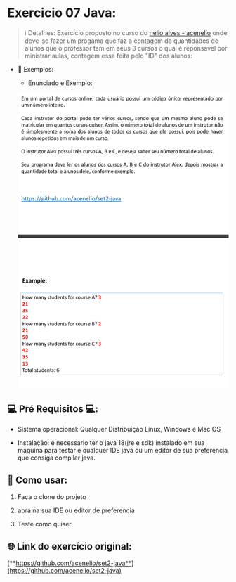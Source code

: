# Exercicio 07 Java:

> ℹ️ Detalhes: Exercicio proposto no curso do [nelio alves - acenelio](https://github.com/acenelio) onde deve-se fazer um progama que faz a contagem da quantidades de alunos que o professor tem em seus 3 cursos o qual é reponsavel por ministrar aulas, contagem essa feita pelo "ID" dos alunos:

- 👀 Exemplos: 

  - Enunciado e Exemplo:
  
  ![nunciado e Exemplo](https://github.com/BrunoSantos98/JavaExercises/blob/main/SetExercicio/src/img/enunciado%20e%20exemplo.png)
  
## 💻 Pré Requisitos 💻:

- Sistema operacional: Qualquer Distribuição Linux, Windows e Mac OS

- Instalação: é necessario ter o java 18(jre e sdk) instalado em sua maquina para testar e qualquer IDE java ou um editor de sua preferencia que consiga
compilar java.

## 📃 Como usar:

  1. Faça o clone do projeto

  2. abra na sua IDE ou editor de preferencia

  3. Teste como quiser.

## 🌐 Link do exercício original: 

[**https://github.com/acenelio/set2-java**](https://github.com/acenelio/set2-java)
